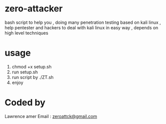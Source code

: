 # zero-attacker
bash script to help you , doing many penetration testing based on kali linux , help pentester and hackers to deal with kali linux in easy way , depends on high level techniques 
# usage 
1. chmod +x setup.sh 
2. run setup.sh 
3. run script by ./ZT.sh 
4. enjoy 
# Coded by 
Lawrence amer 
Email : zeroattck@gmail.com


